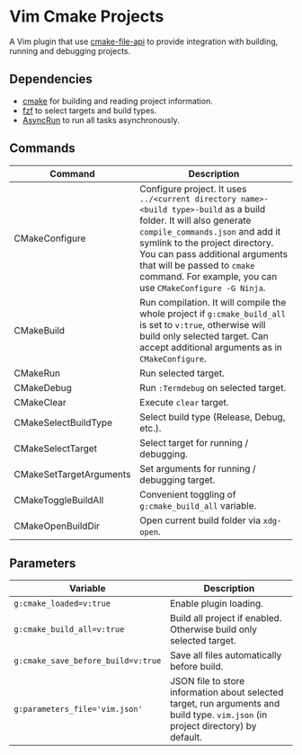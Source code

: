 # Vim Cmake Projects

A Vim plugin that use [cmake-file-api](https://cmake.org/cmake/help/latest/manual/cmake-file-api.7.html#codemodel-version-2) to provide integration with building, running and debugging projects.

## Dependencies

- [cmake](https://cmake.org) for building and reading project information.
- [fzf](https://github.com/skywind3000/asyncrun.vim) to select targets and build types.
- [AsyncRun](https://github.com/skywind3000/asyncrun.vim) to run all tasks asynchronously.

## Commands

| Command                 | Description                                                                                                                                                                                                                                                                                                             |
| ----------------------- | ----------------------------------------------------------------------------------------------------------------------------------------------------------------------------------------------------------------------------------------------------------------------------------------------------------------------- |
| CMakeConfigure          | Configure project. It uses `../<current directory name>-<build type>-build` as a build folder. It will also generate `compile_commands.json` and add it symlink to the project directory. You can pass additional arguments that will be passed to `cmake` command. For example, you can use `CMakeConfigure -G Ninja`. |
| CMakeBuild              | Run compilation. It will compile the whole project if `g:cmake_build_all` is set to `v:true`, otherwise will build only selected target. Can accept additional arguments as in `CMakeConfigure`.                                                                                                                        |
| CMakeRun                | Run selected target.                                                                                                                                                                                                                                                                                                    |
| CMakeDebug              | Run `:Termdebug` on selected target.                                                                                                                                                                                                                                                                                    |
| CMakeClear              | Execute `clear` target.                                                                                                                                                                                                                                                                                                 |
| CMakeSelectBuildType    | Select build type (Release, Debug, etc.).                                                                                                                                                                                                                                                                               |
| CMakeSelectTarget       | Select target for running / debugging.                                                                                                                                                                                                                                                                                  |
| CMakeSetTargetArguments | Set arguments for running / debugging target.                                                                                                                                                                                                                                                                           |
| CMakeToggleBuildAll     | Convenient toggling of `g:cmake_build_all` variable.                                                                                                                                                                                                                                                                    |
| CMakeOpenBuildDir       | Open current build folder via `xdg-open`.                                                                                                                                                                                                                                                                               |

## Parameters

| Variable                           | Description                                                                                                                       |
| ---------------------------------- | --------------------------------------------------------------------------------------------------------------------------------- |
| `g:cmake_loaded=v:true`            | Enable plugin loading.                                                                                                            |
| `g:cmake_build_all=v:true`         | Build all project if enabled. Otherwise build only selected target.                                                               |
| `g:cmake_save_before_build=v:true` | Save all files automatically before build.                                                                                        |
| `g:parameters_file='vim.json'`     | JSON file to store information about selected target, run arguments and build type. `vim.json` (in project directory) by default. |
